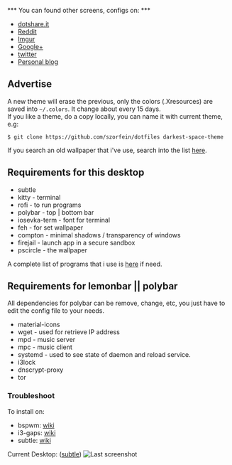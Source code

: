 *** You can found other screens, configs on: ***
+ [dotshare.it](http://dotshare.it/~szorfein/dots/)
+ [Reddit](https://www.reddit.com/user/szorfein/posts/)
+ [Imgur](https://imgur.com/user/Szorfein/submitted)
+ [Google+](https://plus.google.com/103351806729237673609)
+ [twitter](https://twitter.com/szorfein)
+ [Personal blog](https://szorfein.github.io/)

## Advertise

A new theme will erase the previous, only the colors (.Xresources) are saved into `~/.colors`. It change about every 15 days.  
If you like a theme, do a copy locally, you can name it with current theme, e.g:

    $ git clone https://github.com/szorfein/dotfiles darkest-space-theme

If you search an old wallpaper that i've use, search into the list [here](https://raw.githubusercontent.com/szorfein/dotfiles/master/wallpapers-list.txt).

## Requirements for this desktop

+ subtle
+ kitty - terminal
+ rofi - to run programs
+ polybar - top | bottom bar
+ iosevka-term - font for terminal
+ feh - for set wallpaper
+ compton - minimal shadows / transparency of windows
+ firejail - launch app in a secure sandbox
+ pscircle - the wallpaper

A complete list of programs that i use is [here](https://raw.githubusercontent.com/szorfein/dotfiles/master/dependencies-list.txt) if need.

## Requirements for lemonbar || polybar

All dependencies for polybar can be remove, change, etc, you just have to edit the config file to your needs.

+ material-icons
+ wget - used for retrieve IP address
+ mpd - music server
+ mpc - music client
+ systemd - used to see state of daemon and reload service.
+ i3lock
+ dnscrypt-proxy
+ tor

### Troubleshoot

To install on:  
+ bspwm: [wiki](https://github.com/szorfein/dotfiles/wiki/Install-BSPWM)  
+ i3-gaps: [wiki](https://github.com/szorfein/dotfiles/wiki/i3-gaps)
+ subtle: [wiki](https://github.com/szorfein/dotfiles/wiki/subtle)

Current Desktop: ([subtle](https://subforge.org/projects/subtle))
![Last screenshot](https://raw.githubusercontent.com/szorfein/dotfiles/master/screenshot.jpg "Screenshot")

